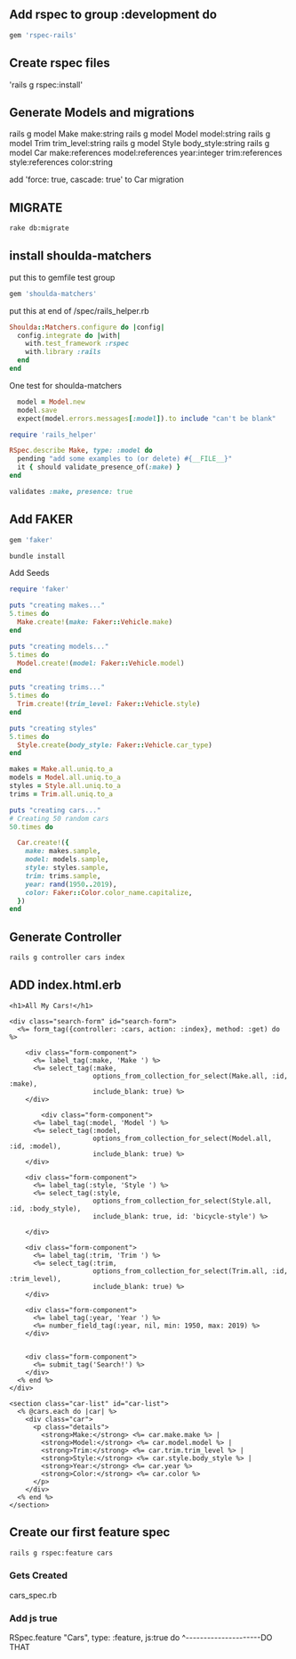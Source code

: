 ## Add rspec to group :development do

```ruby
gem 'rspec-rails'
```

## Create rspec files

'rails g rspec:install'


## Generate Models and migrations

rails g model Make make:string
rails g model Model model:string
rails g model Trim trim_level:string
rails g model Style body_style:string
rails g model Car make:references model:references year:integer trim:references style:references color:string

add 'force: true, cascade: true' to Car migration


## MIGRATE

```bash
rake db:migrate
```

## install shoulda-matchers

put this  to gemfile test group

```ruby
gem 'shoulda-matchers'
```

put this at end of /spec/rails_helper.rb

```ruby
Shoulda::Matchers.configure do |config|
  config.integrate do |with|
    with.test_framework :rspec
    with.library :rails
  end
end
```


One test for shoulda-matchers

```ruby
  model = Model.new
  model.save
  expect(model.errors.messages[:model]).to include "can't be blank"
```



```ruby
require 'rails_helper'

RSpec.describe Make, type: :model do
  pending "add some examples to (or delete) #{__FILE__}"
  it { should validate_presence_of(:make) }
end
```

```ruby
validates :make, presence: true
```

## Add FAKER

```ruby
gem 'faker'
```

```bash
bundle install
```

Add Seeds

```ruby
require 'faker'

puts "creating makes..."
5.times do
  Make.create!(make: Faker::Vehicle.make)
end

puts "creating models..."
5.times do
  Model.create!(model: Faker::Vehicle.model)
end

puts "creating trims..."
5.times do
  Trim.create!(trim_level: Faker::Vehicle.style)
end

puts "creating styles"
5.times do
  Style.create(body_style: Faker::Vehicle.car_type)
end

makes = Make.all.uniq.to_a
models = Model.all.uniq.to_a
styles = Style.all.uniq.to_a
trims = Trim.all.uniq.to_a

puts "creating cars..."
# Creating 50 random cars
50.times do

  Car.create!({
    make: makes.sample,
    model: models.sample,
    style: styles.sample,
    trim: trims.sample,
    year: rand(1950..2019),
    color: Faker::Color.color_name.capitalize,
  })
end

```


## Generate Controller

```bash
rails g controller cars index
```


## ADD index.html.erb

```erb
<h1>All My Cars!</h1>

<div class="search-form" id="search-form">
  <%= form_tag({controller: :cars, action: :index}, method: :get) do %>

    <div class="form-component">
      <%= label_tag(:make, 'Make ') %>
      <%= select_tag(:make,
                     options_from_collection_for_select(Make.all, :id, :make),
                     include_blank: true) %>
    </div>

        <div class="form-component">
      <%= label_tag(:model, 'Model ') %>
      <%= select_tag(:model,
                     options_from_collection_for_select(Model.all, :id, :model),
                     include_blank: true) %>
    </div>

    <div class="form-component">
      <%= label_tag(:style, 'Style ') %>
      <%= select_tag(:style,
                     options_from_collection_for_select(Style.all, :id, :body_style),
                     include_blank: true, id: 'bicycle-style') %>

    </div>

    <div class="form-component">
      <%= label_tag(:trim, 'Trim ') %>
      <%= select_tag(:trim,
                     options_from_collection_for_select(Trim.all, :id, :trim_level),
                     include_blank: true) %>
    </div>

    <div class="form-component">
      <%= label_tag(:year, 'Year ') %>
      <%= number_field_tag(:year, nil, min: 1950, max: 2019) %>
    </div>


    <div class="form-component">
      <%= submit_tag('Search!') %>
    </div>
  <% end %>
</div>

<section class="car-list" id="car-list">
  <% @cars.each do |car| %>
    <div class="car">
      <p class="details">
        <strong>Make:</strong> <%= car.make.make %> |
        <strong>Model:</strong> <%= car.model.model %> |
        <strong>Trim:</strong> <%= car.trim.trim_level %> |
        <strong>Style:</strong> <%= car.style.body_style %> |
        <strong>Year:</strong> <%= car.year %>
        <strong>Color:</strong> <%= car.color %>
      </p>
    </div>
  <% end %>
</section>
```



## Create our first feature spec




```bash
rails g rspec:feature cars
```

### Gets Created 
cars_spec.rb

### Add js true
RSpec.feature "Cars", type: :feature, js:true do
                                          ^---------------------DO THAT 